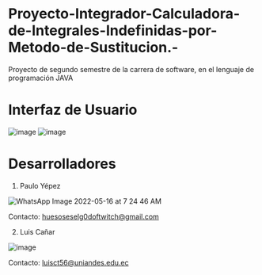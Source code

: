 # Proyecto-Integrador-Calculadora-de-Integrales-Indefinidas-por-Metodo-de-Sustitucion.-
Proyecto de segundo semestre de la carrera de software, en el lenguaje de programación JAVA 

# Interfaz de Usuario
![image](https://user-images.githubusercontent.com/100308833/181300468-075a0607-20a4-43c4-a9c6-9b9dfdab4bcb.png)
![image](https://user-images.githubusercontent.com/100308833/181300656-106c33d8-5076-4640-a0a9-611953298cf6.png)

# Desarrolladores
1. Paulo Yépez

![WhatsApp Image 2022-05-16 at 7 24 46 AM](https://user-images.githubusercontent.com/100308833/181301163-6a42f0d3-d192-4006-ab52-4777ce43ff98.jpeg)

Contacto: huesoseselg0doftwitch@gmail.com

2. Luis Cañar

![image](https://user-images.githubusercontent.com/100308833/181302001-ad95bf22-be0b-4980-ba44-37c28cb1f8d2.png)

Contacto: luisct56@uniandes.edu.ec
